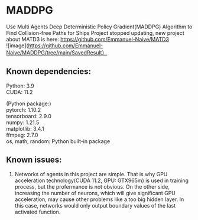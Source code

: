 # MADDPG
Use Multi Agents Deep Deterministic Policy Gradient(MADDPG) Algorithm to Find Collision-free Paths for Ships
Project stopped updating, new project about MATD3 is here: https://github.com/Emmanuel-Naive/MATD3  
![image](https://github.com/Emmanuel-Naive/MADDPG/tree/main/SavedResult）  
## Known dependencies: 
  Python: 3.9  
  CUDA: 11.2  
  
  (Python package:)  
  pytorch: 1.10.2  
  tensorboard: 2.9.0  
  numpy: 1.21.5  
  matplotlib: 3.4.1  
  ffmpeg: 2.7.0  
  os, math, random: Python built-in package

## Known issues:
  1. Networks of agents in this project are simple. That is why GPU acceleration technology(CUDA 11.2, GPU: GTX965m) is used in training process, but the profermance is not obvious. On the other side, increasing the number of neurons, which will give significant GPU acceleration, may cause other problems like a too big hidden layer. In this case, networks would only output boundary values of the last activated function.
